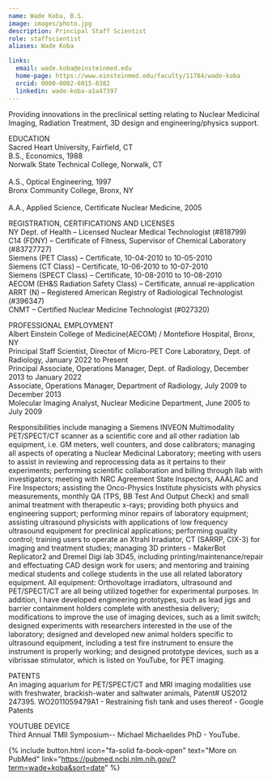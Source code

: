 ```yaml
---
name: Wade Koba, B.S.
image: images/photo.jpg
description: Principal Staff Scientist
role: staffscientist
aliases: Wade Koba

links:
  email: wade.koba@einsteinmed.edu
  home-page: https://www.einsteinmed.edu/faculty/11784/wade-koba
  orcid: 0000-0002-6015-8382
  linkedin: wade-koba-a1a47397
---
```


Providing innovations in the preclinical setting relating to Nuclear Medicinal Imaging, Radiation Treatment, 3D design and engineering/physics support.

EDUCATION <br>
Sacred Heart University, Fairfield, CT<br>
B.S., Economics, 1988<br>
Norwalk State Technical College, Norwalk, CT<br>				   
A.S., Optical Engineering, 1997	<br>
Bronx Community College, Bronx, NY	<br>	
A.A., Applied Science, Certificate Nuclear Medicine, 2005	<br>

REGISTRATION, CERTIFICATIONS AND LICENSES<br>
NY Dept. of Health – Licensed Nuclear Medical Technologist (#818799)<br>
C14 (FDNY) – Certificate of Fitness, Supervisor of Chemical Laboratory (#83727727)<br>
Siemens (PET Class) – Certificate, 10-04-2010 to 10-05-2010<br>
Siemens (CT Class) – Certificate, 10-06-2010 to 10-07-2010<br>
Siemens (SPECT Class) – Certificate, 10-08-2010 to 10-08-2010<br>
AECOM (EH&S Radiation Safety Class) – Certificate, annual re-application<br>
ARRT (N) – Registered American Registry of Radiological Technologist (#396347)<br>
CNMT – Certified Nuclear Medicine Technologist (#027320)<br>

PROFESSIONAL EMPLOYMENT <br>
Albert Einstein College of Medicine(AECOM) / Montefiore Hospital, Bronx, NY<br>
Principal Staff Scientist, Director of Micro-PET Core Laboratory, Dept. of Radiology,
January 2022 to Present<br>
Principal Associate, Operations Manager, Dept. of Radiology, December 2013 to January 2022<br>
Associate, Operations Manager, Department of Radiology, July 2009 to December 2013<br>
Molecular Imaging Analyst, Nuclear Medicine Department, June 2005 to July 2009<br>

Responsibilities  include managing a Siemens INVEON Multimodality PET/SPECT/CT scanner as a scientific core and all other radiation lab equipment, i.e. GM meters, well counters, and  dose calibrators; managing all aspects of operating a Nuclear Medicinal Laboratory; meeting with users to assist in reviewing and reprocessing data as it pertains to their experiments; performing scientific collaboration and billing through Ilab with  investigators;  meeting with NRC Agreement State Inspectors, AAALAC and Fire Inspectors; assisting the Onco-Physics Institute physicists with physics measurements, monthly QA (TPS, BB Test And Output Check) and small animal treatment with therapeutic x-rays; providing both physics and engineering support; performing minor repairs of laboratory equipment; assisting ultrasound physicists with applications of low frequency ultrasound equipment for preclinical applications; performing quality control;  training  users to operate an Xtrahl Irradiator, CT (SARRP, CIX-3) for imaging and treatment studies;  managing 3D printers - MakerBot Replicator2 and Dremel Digi lab 3D45, including printing/maintenance/repair and effectuating CAD design work for users; and mentoring and training medical students and college students in the use all related laboratory equipment. All equipment: Orthovoltage irradiators, ultrasound and PET/SPECT/CT are all being utilized together for experimental purposes. In addition, I have developed engineering prototypes, such as lead jigs and barrier containment holders complete with anesthesia delivery; modifications to improve the use of imaging devices, such as a limit switch; designed experiments with researchers interested in the use of the laboratory; designed and developed  new animal holders specific to ultrasound equipment, including a test fire instrument to ensure the instrument is properly working; and designed prototype devices, such as a vibrissae stimulator, which is listed on YouTube, for PET imaging. 

PATENTS<br>
An imaging aquarium for PET/SPECT/CT and MRI imaging modalities use with freshwater, brackish-water and saltwater animals, Patent# US2012 247395. WO2011059479A1 - Restraining fish tank and uses thereof - Google Patents

YOUTUBE DEVICE<br>
Third Annual TMII Symposium-- Michael Michaelides PhD - YouTube.

{% include button.html icon="fa-solid fa-book-open" text="More on PubMed" link="https://pubmed.ncbi.nlm.nih.gov/?term=wade+koba&sort=date" %} 








